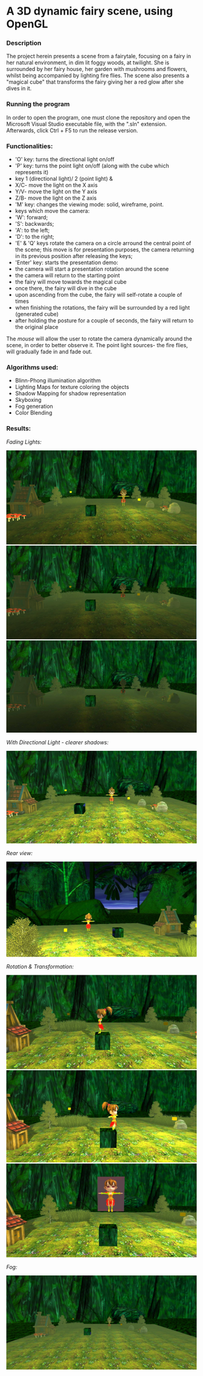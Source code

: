 # A 3D dynamic fairy scene, using OpenGL

### Description ###
The project herein presents a scene from a fairytale, focusing on a fairy in her natural environment, in dim lit foggy woods, at twilight. 
She is surrounded by her fairy house, her garden with mushrooms and flowers,
whilst being accompanied by lighting fire flies.
The scene also presents a "magical cube" that transforms the fairy giving her a red glow after she dives in it.

### Running the program ###
In order to open the program, one must clone the repository and open the Microsoft Visual Studio 
executable file, with the ".sln" extension. 
Afterwards, click Ctrl + F5 to run the release version.

### Functionalities: ###
* 'O' key: turns the directional light on/off
* 'P' key: turns the point light on/off (along with the cube which represents it)
* key 1 (directional light)/ 2 (point light) &
 * X/C- move the light on the X axis
 * Y/V- move the light on the Y axis
 * Z/B- move the light on the Z axis
* 'M' key: changes the viewing mode: solid, wireframe, point.
* keys which move the camera:
 * 'W': forward;
 * 'S': backwards;
 * 'A': to the left;
 * 'D': to the right;
* 'E' & 'Q' keys rotate the camera on a circle arround the central point of the scene; this move is for presentation purposes, the camera returning in its previous position after releasing the keys;
* 'Enter' key: starts the presentation demo:
 * the camera will start a presentation rotation around the scene
 * the camera will return to the starting point
 * the fairy will move towards the magical cube
 * once there, the fairy will dive in the cube
 * upon ascending from the cube, the fairy will self-rotate a couple of times
 * when finishing the rotations, the fairy will be surrounded by a red light (generated cube)
 * after holding the posture for a couple of seconds, the fairy will return to the original place

The _mouse_ will allow the user to rotate the camera dynamically around the scene, in order to better observe it.
The point light sources- the fire flies, will gradually fade in and fade out.

### Algorithms used: ###
* Blinn-Phong illumination algorithm
* Lighting Maps for texture coloring the objects
* Shadow Mapping for shadow representation
* Skyboxing
* Fog generation
* Color Blending

### Results: ###

_Fading Lights:_

![alt tag](screenshots/fading1.jpg)
![alt tag](screenshots/fading2.jpg)
![alt tag](screenshots/fading3.jpg)

_With Directional Light - clearer shadows:_

![alt tag](screenshots/dir_light.jpg)

_Rear view:_

![alt tag](screenshots/rear_view.jpg)

_Rotation & Transformation:_

![alt tag](screenshots/rotation1.jpg)
![alt tag](screenshots/rotation2.jpg)
![alt tag](screenshots/rotation3.jpg)

_Fog:_

![alt tag](screenshots/fog.jpg)

